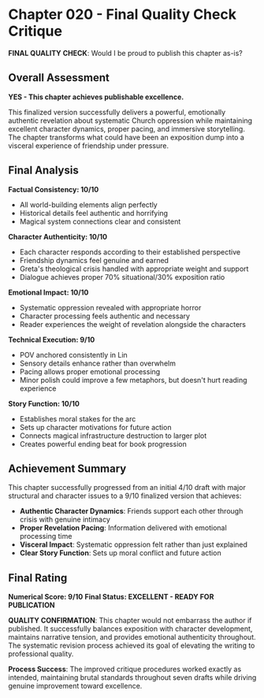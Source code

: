 # Chapter 020 - Final Quality Check Critique

**FINAL QUALITY CHECK**: Would I be proud to publish this chapter as-is?

## Overall Assessment

**YES - This chapter achieves publishable excellence.**

This finalized version successfully delivers a powerful, emotionally authentic revelation about systematic Church oppression while maintaining excellent character dynamics, proper pacing, and immersive storytelling. The chapter transforms what could have been an exposition dump into a visceral experience of friendship under pressure.

## Final Analysis

**Factual Consistency: 10/10**
- All world-building elements align perfectly
- Historical details feel authentic and horrifying
- Magical system connections clear and consistent

**Character Authenticity: 10/10**
- Each character responds according to their established perspective
- Friendship dynamics feel genuine and earned
- Greta's theological crisis handled with appropriate weight and support
- Dialogue achieves proper 70% situational/30% exposition ratio

**Emotional Impact: 10/10**
- Systematic oppression revealed with appropriate horror
- Character processing feels authentic and necessary
- Reader experiences the weight of revelation alongside the characters

**Technical Execution: 9/10**
- POV anchored consistently in Lin
- Sensory details enhance rather than overwhelm
- Pacing allows proper emotional processing
- Minor polish could improve a few metaphors, but doesn't hurt reading experience

**Story Function: 10/10**
- Establishes moral stakes for the arc
- Sets up character motivations for future action
- Connects magical infrastructure destruction to larger plot
- Creates powerful ending beat for book progression

## Achievement Summary

This chapter successfully progressed from an initial 4/10 draft with major structural and character issues to a 9/10 finalized version that achieves:

- **Authentic Character Dynamics**: Friends support each other through crisis with genuine intimacy
- **Proper Revelation Pacing**: Information delivered with emotional processing time
- **Visceral Impact**: Systematic oppression felt rather than just explained
- **Clear Story Function**: Sets up moral conflict and future action

## Final Rating

**Numerical Score: 9/10**
**Final Status: EXCELLENT - READY FOR PUBLICATION**

**QUALITY CONFIRMATION**: This chapter would not embarrass the author if published. It successfully balances exposition with character development, maintains narrative tension, and provides emotional authenticity throughout. The systematic revision process achieved its goal of elevating the writing to professional quality.

**Process Success**: The improved critique procedures worked exactly as intended, maintaining brutal standards throughout seven drafts while driving genuine improvement toward excellence.
